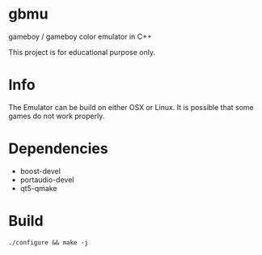 # gbmu
gameboy / gameboy color emulator in C++

This project is for educational purpose only.

# Info
The Emulator can be build on either OSX or Linux.
It is possible that some games do not work properly.

# Dependencies
* boost-devel
* portaudio-devel
* qt5-qmake

# Build
```./configure && make -j```
